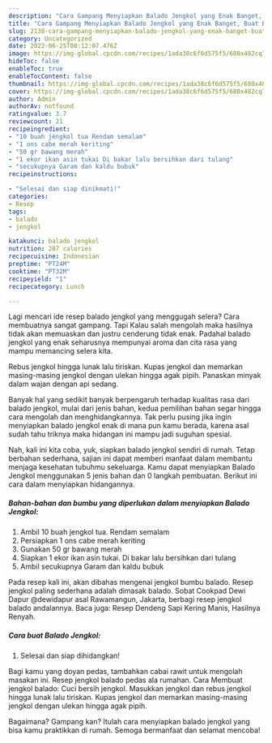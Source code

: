 ```yaml
---
description: "Cara Gampang Menyiapkan Balado Jengkol yang Enak Banget, Buat Buka Puasa Lezat Sekali"
title: "Cara Gampang Menyiapkan Balado Jengkol yang Enak Banget, Buat Buka Puasa Lezat Sekali"
slug: 2138-cara-gampang-menyiapkan-balado-jengkol-yang-enak-banget-buat-buka-puasa-lezat-sekali
category: Uncategorized
date: 2022-06-25T00:12:07.476Z
image: https://img-global.cpcdn.com/recipes/1ada38c6f6d575f5/680x482cq70/balado-jengkol-foto-resep-utama.jpg
hideToc: false
enableToc: true
enableTocContent: false
thumbnail: https://img-global.cpcdn.com/recipes/1ada38c6f6d575f5/680x482cq70/balado-jengkol-foto-resep-utama.jpg
cover: https://img-global.cpcdn.com/recipes/1ada38c6f6d575f5/680x482cq70/balado-jengkol-foto-resep-utama.jpg
author: Admin
authorAv: notfound
ratingvalue: 3.7
reviewcount: 21
recipeingredient:
- "10 buah jengkol tua Rendam semalam"
- "1 ons cabe merah keriting"
- "50 gr bawang merah"
- "1 ekor ikan asin tukai Di bakar lalu bersihkan dari tulang"
- "secukupnya Garam dan kaldu bubuk"
recipeinstructions:

- "Selesai dan siap dinikmati!"
categories:
- Resep
tags:
- balado
- jengkol

katakunci: balado jengkol 
nutrition: 287 calories
recipecuisine: Indonesian
preptime: "PT24M"
cooktime: "PT32M"
recipeyield: "1"
recipecategory: Lunch

---
```



Lagi mencari ide resep balado jengkol yang menggugah selera? Cara membuatnya sangat gampang. Tapi Kalau salah mengolah maka hasilnya tidak akan memuaskan dan justru cenderung tidak enak. Padahal balado jengkol yang enak seharusnya mempunyai aroma dan cita rasa yang mampu memancing selera kita.


Rebus jengkol hingga lunak lalu tiriskan. Kupas jengkol dan memarkan masing-masing jengkol dengan ulekan hingga agak pipih. Panaskan minyak dalam wajan dengan api sedang.

Banyak hal yang sedikit banyak berpengaruh terhadap kualitas rasa dari balado jengkol, mulai dari jenis bahan, kedua pemilihan bahan segar hingga cara mengolah dan menghidangkannya. Tak perlu pusing jika ingin menyiapkan balado jengkol enak di mana pun kamu berada, karena asal sudah tahu triknya maka hidangan ini mampu jadi suguhan spesial.


Nah, kali ini kita coba, yuk, siapkan balado jengkol sendiri di rumah. Tetap berbahan sederhana, sajian ini dapat memberi manfaat dalam membantu menjaga kesehatan tubuhmu sekeluarga. Kamu dapat menyiapkan Balado Jengkol menggunakan 5 jenis bahan dan 0 langkah pembuatan. Berikut ini cara dalam menyiapkan hidangannya.

<!--inarticleads1-->

##### Bahan-bahan dan bumbu yang diperlukan dalam menyiapkan Balado Jengkol:

1. Ambil 10 buah jengkol tua. Rendam semalam
1. Persiapkan 1 ons cabe merah keriting
1. Gunakan 50 gr bawang merah
1. Siapkan 1 ekor ikan asin tukai. Di bakar lalu bersihkan dari tulang
1. Ambil secukupnya Garam dan kaldu bubuk


Pada resep kali ini, akan dibahas mengenai jengkol bumbu balado. Resep jengkol paling sederhana adalah dimasak balado. Sobat Cookpad Dewi Dapur @dewidapur asal Rawamangun, Jakarta, berbagi resep jengkol balado andalannya. Baca juga: Resep Dendeng Sapi Kering Manis, Hasilnya Renyah. 

<!--inarticleads2-->

##### Cara buat Balado Jengkol:


1. Selesai dan siap dihidangkan!

Bagi kamu yang doyan pedas, tambahkan cabai rawit untuk mengolah masakan ini. Resep jengkol balado pedas ala rumahan. Cara Membuat jengkol balado: Cuci bersih jengkol. Masukkan jengkol dan rebus jengkol hingga lunak lalu tiriskan. Kupas jengkol dan memarkan masing-masing jengkol dengan ulekan hingga agak pipih. 

Bagaimana? Gampang kan? Itulah cara menyiapkan balado jengkol yang bisa kamu praktikkan di rumah. Semoga bermanfaat dan selamat mencoba!
